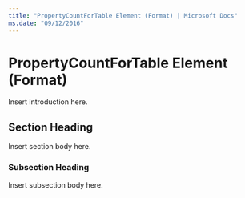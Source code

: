 ```yaml
---
title: "PropertyCountForTable Element (Format) | Microsoft Docs"
ms.date: "09/12/2016"
---
```

# PropertyCountForTable Element (Format)

Insert introduction here.

## Section Heading

Insert section body here.

### Subsection Heading

Insert subsection body here.
